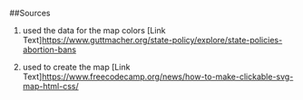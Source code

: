 ##Sources

1. used the data for the map colors
[Link Text]https://www.guttmacher.org/state-policy/explore/state-policies-abortion-bans

2. used to create the map 
[Link Text]https://www.freecodecamp.org/news/how-to-make-clickable-svg-map-html-css/

